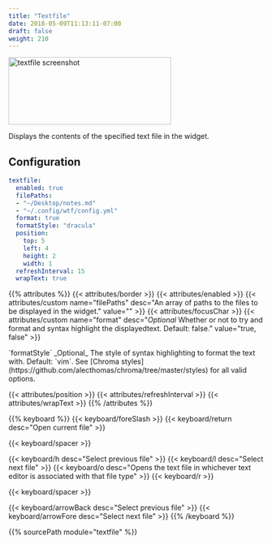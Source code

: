 ```yaml
---
title: "Textfile"
date: 2018-05-09T11:13:11-07:00
draft: false
weight: 210
---
```


<img class="screenshot" src="/imgs/modules/textfile.png" width="320" height="133" alt="textfile screenshot" />

Displays the contents of the specified text file in the widget.

## Configuration

```yaml
textfile:
  enabled: true
  filePaths:
  - "~/Desktop/notes.md"
  - "~/.config/wtf/config.yml"
  format: true
  formatStyle: "dracula"
  position:
    top: 5
    left: 4
    height: 2
    width: 1
  refreshInterval: 15
  wrapText: true
```

{{% attributes %}}
  {{< attributes/border >}}
  {{< attributes/enabled >}}
  {{< attributes/custom name="filePaths" desc="An array of paths to the files to be displayed in the widget." value="" >}}
  {{< attributes/focusChar >}}
  {{< attributes/custom name="format" desc="_Optional_ Whether or not to try and format and syntax highlight the displayedtext. Default: false." value="true, false" >}}

  <tr>
    <td>`formatStyle`</td>
    <td>_Optional_ The style of syntax highlighting to format the text with. Default: `vim`.</td>
    <td>See [Chroma styles](https://github.com/alecthomas/chroma/tree/master/styles) for all valid options.</td>
  </tr>

  {{< attributes/position >}}
  {{< attributes/refreshInterval >}}
  {{< attributes/wrapText >}}
{{% /attributes %}}

{{% keyboard %}}
  {{< keyboard/foreSlash >}}
  {{< keyboard/return desc="Open current file" >}}

  {{< keyboard/spacer >}}

  {{< keyboard/h desc="Select previous file" >}}
  {{< keyboard/l desc="Select next file" >}}
  {{< keyboard/o desc="Opens the text file in whichever text editor is associated  with that file type" >}}
  {{< keyboard/r >}}

  {{< keyboard/spacer >}}

  {{< keyboard/arrowBack desc="Select previous file" >}} 
  {{< keyboard/arrowFore desc="Select next file" >}} 
{{% /keyboard %}}

{{% sourcePath module="textfile" %}}